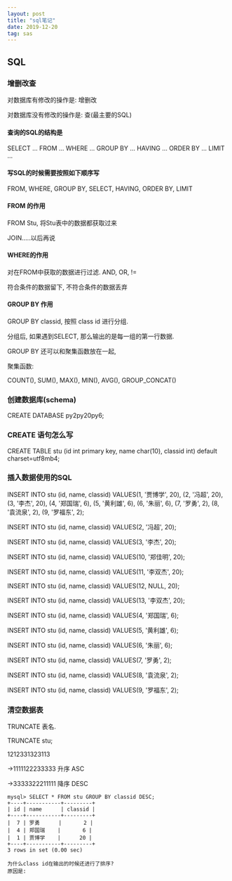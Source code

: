 ```yaml
---
layout: post
title: "sql笔记"
date: 2019-12-20
tag: sas
---
```






## SQL

### 增删改查

对数据库有修改的操作是:  增删改

对数据库没有修改的操作是: 查(最主要的SQL)



#### 查询的SQL的结构是

SELECT ...  FROM ... WHERE ... GROUP BY ... HAVING ... ORDER BY ... LIMIT ...



#### 写SQL的时候需要按照如下顺序写

FROM, WHERE, GROUP BY, SELECT, HAVING, ORDER BY, LIMIT



#### FROM 的作用

FROM Stu, 将Stu表中的数据都获取过来

JOIN.....以后再说



#### WHERE的作用

对在FROM中获取的数据进行过滤. AND, OR, !=

符合条件的数据留下, 不符合条件的数据丢弃



#### GROUP BY 作用

GROUP BY classid, 按照 class id 进行分组.

分组后, 如果遇到SELECT, 那么输出的是每一组的第一行数据.

GROUP BY 还可以和聚集函数放在一起, 



聚集函数:

COUNT(), SUM(), MAX(), MIN(), AVG(), GROUP_CONCAT()



### 创建数据库(schema)

CREATE DATABASE py2py20py6;



### CREATE 语句怎么写

CREATE TABLE stu (id int primary key, name char(10), classid int) default charset=utf8mb4;



### 插入数据使用的SQL

INSERT INTO stu (id, name, classid) VALUES(1, '贾博学', 20), (2, '冯超', 20), (3, '李杰', 20), (4, '郑国瑞', 6), (5, '黄利雄', 6), (6, '朱丽', 6), (7, '罗勇', 2), (8, '袁流泉', 2), (9, '罗福东', 2);

INSERT INTO stu (id, name, classid) VALUES(2, '冯超', 20);

INSERT INTO stu (id, name, classid) VALUES(3, '李杰', 20);

INSERT INTO stu (id, name, classid) VALUES(10, '郑佳明', 20);

INSERT INTO stu (id, name, classid) VALUES(11, '李双杰', 20);

INSERT INTO stu (id, name, classid) VALUES(12, NULL, 20);

INSERT INTO stu (id, name, classid) VALUES(13, '李双杰', 20);



INSERT INTO stu (id, name, classid) VALUES(4, '郑国瑞', 6);

INSERT INTO stu (id, name, classid) VALUES(5, '黄利雄', 6);

INSERT INTO stu (id, name, classid) VALUES(6, '朱丽', 6);





INSERT INTO stu (id, name, classid) VALUES(7, '罗勇', 2);

INSERT INTO stu (id, name, classid) VALUES(8, '袁流泉', 2);

INSERT INTO stu (id, name, classid) VALUES(9, '罗福东', 2);



### 清空数据表

TRUNCATE 表名.

TRUNCATE stu;



1212331323113

->1111122233333 升序 ASC

->3333322211111 降序 DESC

```
mysql> SELECT * FROM stu GROUP BY classid DESC;
+----+-----------+---------+
| id | name      | classid |
+----+-----------+---------+
|  7 | 罗勇      |       2 |
|  4 | 郑国瑞    |       6 |
|  1 | 贾博学    |      20 |
+----+-----------+---------+
3 rows in set (0.00 sec)

为什么class id在输出的时候还进行了排序?
原因是: 
```

